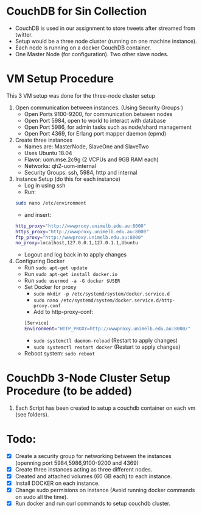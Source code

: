 # CouchDB for Sin Collection

* CouchDB is used in our assignment to store tweets after streamed from twitter. 
* Setup would be a three node cluster (running on one machine instance). 
* Each node is running on a docker CouchDB container.
* One Master Node (for configuration). Two other slave nodes.

# VM Setup Procedure

This 3 VM setup was done for the three-node cluster setup
1. Open communication between instances. (Using Security Groups )
	- Open Ports 9100-9200, for communication between nodes
	- Open Port 5984, open to world to interact with database
	- Open Port 5986, for admin tasks such as node/shard management
	- Open Port 4369, for Erlang port mapper daemon (epmd)
2. Create three instances
	- Names are: MasterNode, SlaveOne and SlaveTwo
	- Uses Ubuntu 18.04
	- Flavor: uom.mse.2c9g (2 VCPUs and 9GB RAM each)
	- Networks: qh2-uom-internal
	- Security Groups: ssh, 5984, http and internal
3. Instance Setup (do this for each instance)
	- Log in using ssh 
	- Run: 
	```bash
	sudo nano /etc/environment
	```
	- and insert:
	```bash
	http_proxy="http://wwwproxy.unimelb.edu.au:8000"
	https_proxy="http://wwwproxy.unimelb.edu.au:8000"
	ftp_proxy="http://wwwproxy.unimelb.edu.au:8000"
	no_proxy=localhost,127.0.0.1,127.0.1.1,Ubuntu
	```
	- Logout and log back in to apply changes
4. Configuring Docker 
	- Run `sudo apt-get update`
	- Run `sudo apt-get install docker.io`
	- Run `sudo usermod -a -G docker $USER`
	- Set Docker for proxy
		* `sudo mkdir -p /etc/systemd/system/docker.service.d`
		* `sudo nano /etc/systemd/system/docker.service.d/http-proxy.conf`
		* Add to http-proxy-conf:
		```bash
		[Service]
		Environment="HTTP_PROXY=http://wwwproxy.unimelb.edu.au:8000/"
		```
		* `sudo systemctl daemon-reload` (Restart to apply changes)
		* `sudo systemctl restart docker` (Restart to apply changes)
	- Reboot system: `sudo reboot`

# CouchDb 3-Node Cluster Setup Procedure (to be added)
1. Each Script has been created to setup a couchdb container on each vm (see folders).

# Todo:

- [x] Create a security group for networking between the instances (openning port 5984,5986,9100-9200 and 4369)
- [x] Create three instances acting as three different nodes.
- [x] Created and attached volumes (60 GB each) to each instance.
- [x] Install DOCKER on each instance.
- [x] Change sudo permisions on instance (Avoid running docker commands on sudo all the time).
- [x] Run docker and run curl commands to setup couchdb cluster.
